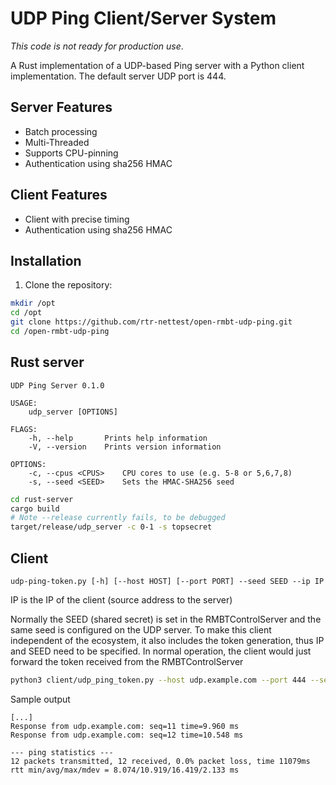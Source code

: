 # UDP Ping Client/Server System


*This code is not ready for production use*.

A Rust implementation of a UDP-based Ping server with a Python client implementation.
The default server UDP port is 444.

## Server Features
- Batch processing
- Multi-Threaded
- Supports CPU-pinning
- Authentication using sha256 HMAC

## Client Features
- Client with precise timing
- Authentication using sha256 HMAC

## Installation

1. Clone the repository:
```bash
mkdir /opt
cd /opt
git clone https://github.com/rtr-nettest/open-rmbt-udp-ping.git
cd /open-rmbt-udp-ping
```

## Rust server

```
UDP Ping Server 0.1.0

USAGE:
    udp_server [OPTIONS]

FLAGS:
    -h, --help       Prints help information
    -V, --version    Prints version information

OPTIONS:
    -c, --cpus <CPUS>    CPU cores to use (e.g. 5-8 or 5,6,7,8)
    -s, --seed <SEED>    Sets the HMAC-SHA256 seed
```

```bash
cd rust-server
cargo build 
# Note --release currently fails, to be debugged
target/release/udp_server -c 0-1 -s topsecret
```

## Client
```
udp-ping-token.py [-h] [--host HOST] [--port PORT] --seed SEED --ip IP
```
IP is the IP of the client (source address to the server)

Normally the SEED (shared secret) is set in the RMBTControlServer and the same seed is configured
on the UDP server. To make this client independent of the ecosystem, it also includes the token generation,
thus IP and SEED need to be specified. In normal operation, the client would just forward the token received
from the RMBTControlServer

```bash
python3 client/udp_ping_token.py --host udp.example.com --port 444 --seed topsecret  --ip 1.2.3.4
```

Sample output
```
[...]
Response from udp.example.com: seq=11 time=9.960 ms
Response from udp.example.com: seq=12 time=10.548 ms

--- ping statistics ---
12 packets transmitted, 12 received, 0.0% packet loss, time 11079ms
rtt min/avg/max/mdev = 8.074/10.919/16.419/2.133 ms
```





